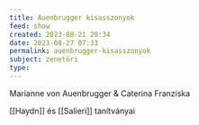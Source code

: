 ```yaml
---
title: Auenbrugger kisasszonyok
feed: show
created: 2023-08-21 20:34
date: 2023-08-27 07:33
permalink: auenbrugger-kisasszonyok
subject: zenetöri
type: 
---
```


Marianne von Auenbrugger & Caterina Franziska

[[Haydn]] és [[Salieri]] tanítványai